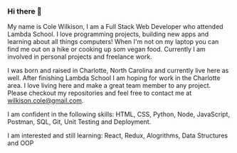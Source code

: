 ### Hi there 👋

My name is Cole Wilkison, I am a Full Stack Web Developer who attended Lambda School. I love programming projects, building new apps and learning about all things computers!  When I'm not on my laptop you can find me out on a hike or cooking up som vegan food.  Currently I am involved in personal projects and freelance work.

I was born and raised in Charlotte, North Carolina and currently live here as well.  After finishing Lambda School I am hoping for work in the Charlotte area.  I love living here and make a great team member to any project.  Please checkout my repositories and feel free to contact me at wilkison.cole@gmail.com.

I am confident in the following skills: HTML, CSS, Python, Node, JavaScript, Postman, SQL, Git, Unit Testing and Deployment.

I am interested and still learning: React, Redux, Alogrithms, Data Structures and OOP
